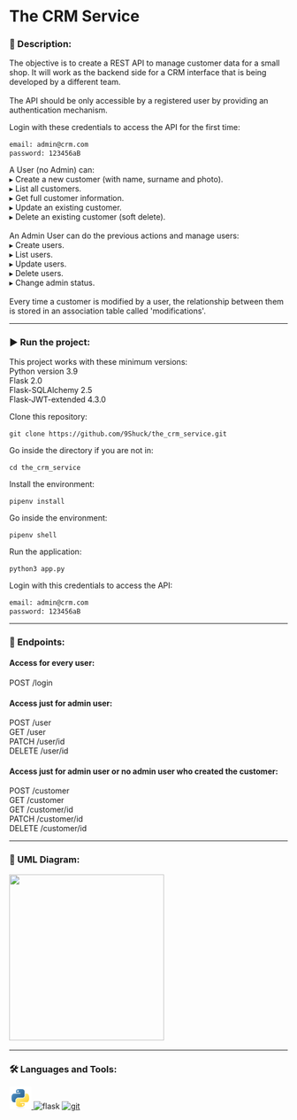 # The CRM Service 

### 📜 Description: 

The objective is to create a REST API to manage customer data for a small shop. It will work as the backend side for a CRM interface that is being developed by a different team. <br>
<br>
The API should be only accessible by a registered user by providing an authentication mechanism.

Login with these credentials to access the API for the first time:
```
email: admin@crm.com
password: 123456aB
```
A User (no Admin) can: <br>
  ▸ Create a new customer (with name, surname and photo). <br>
  ▸ List all customers. <br>
  ▸ Get full customer information. <br>
  ▸ Update an existing customer. <br>
  ▸ Delete an existing customer (soft delete). <br>
  <br>
 An Admin User can do the previous actions and manage users: <br>
  ▸ Create users. <br>
  ▸ List users. <br>
  ▸ Update users. <br>
  ▸ Delete users. <br>
  ▸ Change admin status. <br>
  <br>
  Every time a customer is modified by a user, the relationship between them is stored in an association table called 'modifications'.
<hr>

### ▶️ Run the project: 

This project works with these minimum versions: <br>
Python version 3.9 <br> 
Flask 2.0 <br>
Flask-SQLAlchemy 2.5 <br> 
Flask-JWT-extended 4.3.0 <br>

Clone this repository:
```
git clone https://github.com/9Shuck/the_crm_service.git
```
Go inside the directory if you are not in:
```
cd the_crm_service
```
Install the environment:
```
pipenv install
```
Go inside the environment:
```
pipenv shell
```
Run the application:
```
python3 app.py
```
Login with this credentials to access the API:

```
email: admin@crm.com
password: 123456aB
```
<hr>

### 📡 Endpoints:

<h4>Access for every user:</h4>
POST /login

<h4>Access just for admin user:</h4>
POST /user <br>
GET /user <br>
PATCH /user/id <br>
DELETE /user/id <br>

<h4>Access just for admin user or no admin user who created the customer:</h4>
POST /customer <br>
GET /customer <br>
GET /customer/id <br>
PATCH /customer/id <br>
DELETE /customer/id <br>

<hr>

### 🧩 UML Diagram:

<img height="300" width="280" src="https://i.imgur.com/UmkSGDb.png"/>

<hr>

### 🛠 Languages and Tools: 

<p align="left"> <a href="https://flask.palletsprojects.com/" target="_blank"> 
<a href="https://www.python.org" target="_blank"> <img src="https://raw.githubusercontent.com/devicons/devicon/master/icons/python/python-original.svg" alt="python" width="40" height="40"/> </a> 
<img src="https://www.vectorlogo.zone/logos/pocoo_flask/pocoo_flask-icon.svg" alt="flask" width="40" height="40"/> </a>
<a href="https://git-scm.com/" target="_blank"> <img src="https://www.vectorlogo.zone/logos/git-scm/git-scm-icon.svg" alt="git" width="40" height="40"/> </a> 

